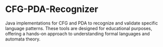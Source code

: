 # CFG-PDA-Recognizer
Java implementations for CFG and PDA to recognize and validate specific language patterns. These tools are designed for educational purposes, offering a hands-on approach to understanding formal languages and automata theory.
